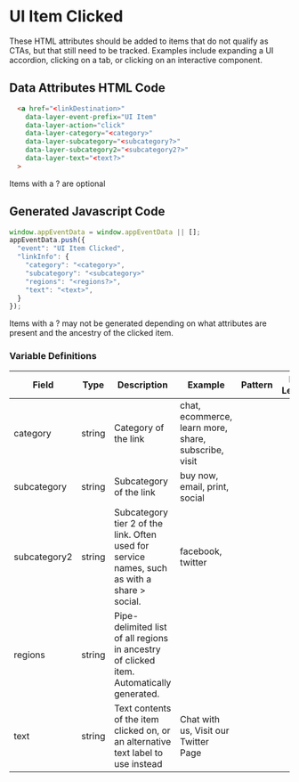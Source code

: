 # UI Item Clicked

These HTML attributes should be added to items that do not qualify as CTAs, but that still need to be tracked. Examples include expanding a UI accordion, clicking on a tab, or clicking on an interactive component.

## Data Attributes HTML Code

```html
  <a href="<linkDestination>"
    data-layer-event-prefix="UI Item"
    data-layer-action="click"
    data-layer-category="<category>"
    data-layer-subcategory="<subcategory?>"
    data-layer-subcategory2="<subcategory2?>"
    data-layer-text="<text?>"
  >
```

Items with a ? are optional

## Generated Javascript Code

```js
window.appEventData = window.appEventData || [];
appEventData.push({
  "event": "UI Item Clicked",
  "linkInfo": {
    "category": "<category>",
    "subcategory": "<subcategory>"
    "regions": "<regions?>",
    "text": "<text>",
  }
});
```

Items with a ? may not be generated depending on what attributes are present and the ancestry of the clicked item.

### Variable Definitions

|Field|Type|Description|Example|Pattern|Min Length|Max Length|Minimum|Maximum|Multiple Of|
| --- | --- | --- | --- | --- | --- | --- | --- | --- | --- |
|category|string|Category of the link|chat, ecommerce, learn more, share, subscribe, visit|
|subcategory|string|Subcategory of the link|buy now, email, print, social|
|subcategory2|string|Subcategory tier 2 of the link. Often used for service names, such as with a share > social.|facebook, twitter|
|regions|string|Pipe-delimited list of all regions in ancestry of clicked item. Automatically generated.|
|text|string|Text contents of the item clicked on, or an alternative text label to use instead|Chat with us, Visit our Twitter Page|
